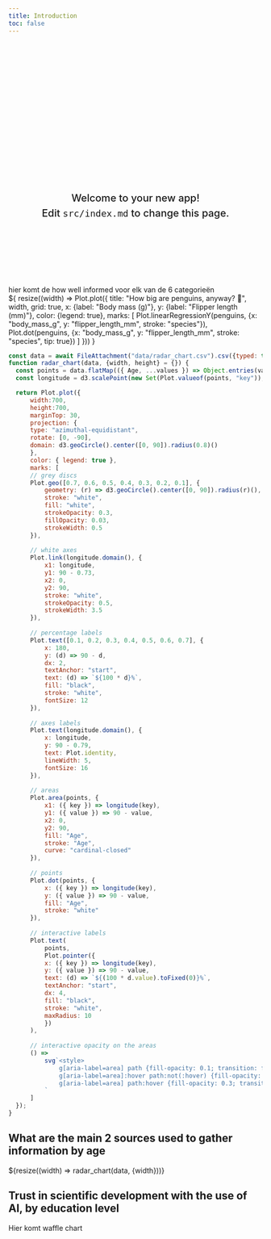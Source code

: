 ```yaml
---
title: Introduction
toc: false
---
```


<div class="hero">
  <h1>Datavisualisatie project</h1>
  <h2>Welcome to your new app! Edit&nbsp;<code style="font-size: 90%;">src/index.md</code> to change this page.</h2>
</div>
hier komt de how well informed voor elk van de 6 categorieën
<div class="card">${
  resize((width) => Plot.plot({
    title: "How big are penguins, anyway? 🐧",
    width,
    grid: true,
    x: {label: "Body mass (g)"},
    y: {label: "Flipper length (mm)"},
    color: {legend: true},
    marks: [
      Plot.linearRegressionY(penguins, {x: "body_mass_g", y: "flipper_length_mm", stroke: "species"}),
      Plot.dot(penguins, {x: "body_mass_g", y: "flipper_length_mm", stroke: "species", tip: true})
    ]
  }))
}</div>

```js
const data = await FileAttachment("data/radar_chart.csv").csv({typed: true});
function radar_chart(data, {width, height} = {}) {
  const points = data.flatMap(({ Age, ...values }) => Object.entries(values).map(([key, value]) => ({ Age, key, value })))
  const longitude = d3.scalePoint(new Set(Plot.valueof(points, "key")), [180, -180]).padding(0.5).align(1)

  return Plot.plot({
      width:700,
      height:700,
      marginTop: 30,
      projection: {
      type: "azimuthal-equidistant",
      rotate: [0, -90],
      domain: d3.geoCircle().center([0, 90]).radius(0.8)()
      },
      color: { legend: true },
      marks: [
      // grey discs
      Plot.geo([0.7, 0.6, 0.5, 0.4, 0.3, 0.2, 0.1], {
          geometry: (r) => d3.geoCircle().center([0, 90]).radius(r)(),
          stroke: "white",
          fill: "white",
          strokeOpacity: 0.3,
          fillOpacity: 0.03,
          strokeWidth: 0.5
      }),
  
      // white axes
      Plot.link(longitude.domain(), {
          x1: longitude,
          y1: 90 - 0.73,
          x2: 0,
          y2: 90,
          stroke: "white",
          strokeOpacity: 0.5,
          strokeWidth: 3.5
      }),
  
      // percentage labels
      Plot.text([0.1, 0.2, 0.3, 0.4, 0.5, 0.6, 0.7], {
          x: 180,
          y: (d) => 90 - d,
          dx: 2,
          textAnchor: "start",
          text: (d) => `${100 * d}%`,
          fill: "black",
          stroke: "white",
          fontSize: 12
      }),
  
      // axes labels
      Plot.text(longitude.domain(), {
          x: longitude,
          y: 90 - 0.79,
          text: Plot.identity,
          lineWidth: 5,
          fontSize: 16
      }),
  
      // areas
      Plot.area(points, {
          x1: ({ key }) => longitude(key),
          y1: ({ value }) => 90 - value,
          x2: 0,
          y2: 90,
          fill: "Age",
          stroke: "Age",
          curve: "cardinal-closed"
      }),
  
      // points
      Plot.dot(points, {
          x: ({ key }) => longitude(key),
          y: ({ value }) => 90 - value,
          fill: "Age",
          stroke: "white"
      }),
  
      // interactive labels
      Plot.text(
          points,
          Plot.pointer({
          x: ({ key }) => longitude(key),
          y: ({ value }) => 90 - value,
          text: (d) => `${(100 * d.value).toFixed(0)}%`,
          textAnchor: "start",
          dx: 4,
          fill: "black",
          stroke: "white",
          maxRadius: 10
          })
      ),
  
      // interactive opacity on the areas
      () =>
          svg`<style>
              g[aria-label=area] path {fill-opacity: 0.1; transition: fill-opacity .2s;}
              g[aria-label=area]:hover path:not(:hover) {fill-opacity: 0.05; transition: fill-opacity .2s;}
              g[aria-label=area] path:hover {fill-opacity: 0.3; transition: fill-opacity .2s;}
          `
      ]
  });
}
```
## What are the main 2 sources used to gather information by age

<div class="grid grid-cols-1">
  <div class="card">
    ${resize((width) => radar_chart(data, {width}))}
  </div>
</div>

## Trust in scientific development with the use of AI, by education level

Hier komt waffle chart

<style>

.hero {
  display: flex;
  flex-direction: column;
  align-items: center;
  font-family: var(--sans-serif);
  margin: 4rem 0 8rem;
  text-wrap: balance;
  text-align: center;
}

.hero h1 {
  margin: 1rem 0;
  padding: 1rem 0;
  max-width: none;
  font-size: 14vw;
  font-weight: 900;
  line-height: 1;
  background: linear-gradient(30deg, var(--theme-foreground-focus), currentColor);
  -webkit-background-clip: text;
  -webkit-text-fill-color: transparent;
  background-clip: text;
}

.hero h2 {
  margin: 0;
  max-width: 34em;
  font-size: 20px;
  font-style: initial;
  font-weight: 500;
  line-height: 1.5;
  color: var(--theme-foreground-muted);
}

@media (min-width: 640px) {
  .hero h1 {
    font-size: 90px;
  }
}

</style>
